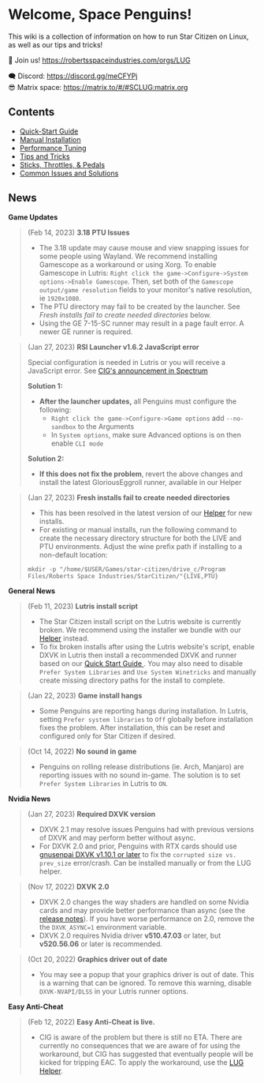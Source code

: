 # Welcome, Space Penguins!

This wiki is a collection of information on how to run Star Citizen on Linux, as well as our tips and tricks!

🐧 Join us! https://robertsspaceindustries.com/orgs/LUG  

🗨 Discord: https://discord.gg/meCFYPj  
😎 Matrix space: https://matrix.to/#/#SCLUG:matrix.org  

## Contents
* [Quick-Start Guide](Quick-Start-Guide)
* [Manual Installation](Manual-Installation)
* [Performance Tuning](Performance-Tuning)
* [Tips and Tricks](Tips-and-Tricks)
* [Sticks, Throttles, & Pedals](Sticks,-Throttles,-&-Pedals)
* [Common Issues and Solutions](Common-Issues-and-Solutions)

## News

**Game Updates**

> (Feb 14, 2023) **3.18 PTU Issues**  
> - The 3.18 update may cause mouse and view snapping issues for some people using Wayland. We recommend installing Gamescope as a workaround or using Xorg. To enable Gamescope in Lutris: `Right click the game->Configure->System options->Enable Gamescope`. Then, set both of the `Gamescope output/game resolution` fields to your monitor's native resolution, ie `1920x1080`.
> - The PTU directory may fail to be created by the launcher. See *Fresh installs fail to create needed directories* below.
> - Using the GE 7-15-SC runner may result in a page fault error. A newer GE runner is required.

> (Jan 27, 2023) **RSI Launcher v1.6.2 JavaScript error**  
>
> Special configuration is needed in Lutris or you will receive a JavaScript error. See [CIG's announcement in Spectrum](https://robertsspaceindustries.com/spectrum/community/SC/forum/1/thread/upcoming-launcher-update-for-linux-users/5693728  )
>
> **Solution 1:**
> - **After the launcher updates,** all Penguins must configure the following:
>   - `Right click the game->Configure->Game options` add `--no-sandbox` to the Arguments
>   - In `System options`, make sure Advanced options is on then enable `CLI mode`
>
> **Solution 2:**
> - **If this does not fix the problem**, revert the above changes and install the latest GloriousEggroll runner, available in our Helper

> (Jan 27, 2023) **Fresh installs fail to create needed directories**
> - This has been resolved in the latest version of our [Helper](https://github.com/starcitizen-lug/lug-helper/releases) for new installs.
> - For existing or manual installs, run the following command to create the necessary directory structure for both the LIVE and PTU environments. Adjust the wine prefix path if installing to a non-default location:  
> ```
> mkdir -p "/home/$USER/Games/star-citizen/drive_c/Program Files/Roberts Space Industries/StarCitizen/"{LIVE,PTU}
> ```

**General News**

> (Feb 11, 2023) **Lutris install script**
> - The Star Citizen install script on the Lutris website is currently broken. We recommend using the installer we bundle with our [Helper](https://github.com/starcitizen-lug/lug-helper) instead.
> - To fix broken installs after using the Lutris website's script, enable DXVK in Lutris then install a recommended DXVK and runner based on our [Quick Start Guide ](https://github.com/starcitizen-lug/knowledge-base/wiki/Quick-Start-Guide). You may also need to disable `Prefer System Libraries` and `Use System Winetricks` and manually create missing directory paths for the install to complete.

> (Jan 22, 2023) **Game install hangs**
> - Some Penguins are reporting hangs during installation. In Lutris, setting `Prefer system libraries` to `Off` globally before installation fixes the problem. After installation, this can be reset and configured only for Star Citizen if desired.

> (Oct 14, 2022) **No sound in game**
> - Penguins on rolling release distributions (ie. Arch, Manjaro) are reporting issues with no sound in-game. The solution is to set `Prefer System Libraries` in Lutris to `ON`.

**Nvidia News**

> (Jan 27, 2023) **Required DXVK version**
> - DXVK 2.1 may resolve issues Penguins had with previous versions of DXVK and may perform better without async.
> - For DXVK 2.0 and prior, Penguins with RTX cards should use [gnusenpai DXVK v1.10.1 or later](https://github.com/gnusenpai/dxvk/releases) to fix the `corrupted size vs. prev_size` error/crash. Can be installed manually or from the LUG helper.

> (Nov 17, 2022) **DXVK 2.0**
> - DXVK 2.0 changes the way shaders are handled on some Nvidia cards and may provide better performance than async (see the [release notes](https://github.com/doitsujin/dxvk/releases/tag/v2.0)). If you have worse performance on 2.0, remove the the `DXVK_ASYNC=1` environment variable.
> - DXVK 2.0 requires Nvidia driver **v510.47.03** or later, but **v520.56.06** or later is recommended.

> (Oct 20, 2022) **Graphics driver out of date**
> - You may see a popup that your graphics driver is out of date. This is a warning that can be ignored. To remove this warning, disable `DXVK-NVAPI/DLSS` in your Lutris runner options.

**Easy Anti-Cheat**

> (Feb 12, 2022) **Easy Anti-Cheat is live.**
> - CIG is aware of the problem but there is still no ETA. There are currently no consequences that we are aware of for using the workaround, but CIG has suggested that eventually people will be kicked for tripping EAC. To apply the workaround, use the [LUG Helper](https://github.com/starcitizen-lug/lug-helper).
